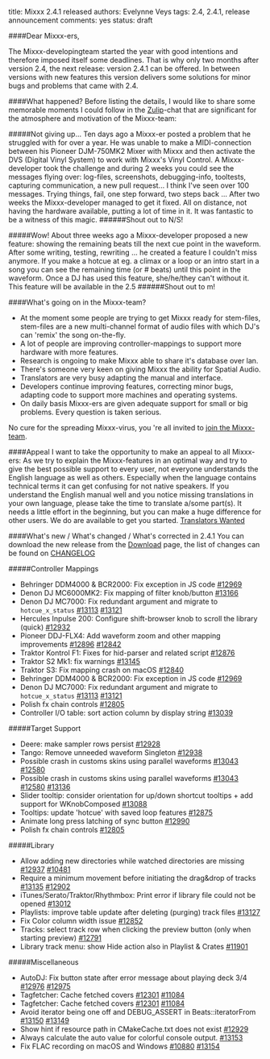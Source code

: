 title: Mixxx 2.4.1 released
authors: Evelynne Veys
tags: 2.4, 2.4.1, release announcement
comments: yes
status: draft

####Dear Mixxx-ers,

The Mixxx-developingteam started the year with good intentions and therefore imposed itself some deadlines. That is why only two months after version 2.4, 
the next release: version 2.4.1 can be offered. In between versions with new features this version delivers some solutions for minor bugs and problems that 
came with 2.4.


####What happened?
Before listing the details, I would like to share some memorable moments I could follow in the [Zulip](https://mixxx.zulipchat.com/login/)-chat that are significant for the atmosphere and
motivation of the Mixxx-team:

#####Not giving up...
Ten days ago a Mixxx-er posted a problem that he struggled with for over a year. He was unable to make a MIDI-connection between his Pioneer
DJM-750MK2 Mixer with Mixxx and then activate the DVS (Digital Vinyl System) to work with Mixxx's Vinyl Control. A Mixxx-developer took the challenge and
during 2 weeks you could see the messages flying over: log-files, screenshots, debugging-info, tooltests, capturing communication, a new pull request...
I think I've seen over 100 messages. Trying things, fail, one step forward, two steps back ... After two weeks the Mixxx-developer managed to get it fixed.
All on distance, not having the hardware available, putting a lot of time in it. It was fantastic to be a witness of this magic.
######Shout out to N/S!


#####Wow!
About three weeks ago a Mixxx-developer proposed a new feature: showing the remaining beats till the next cue point in the waveform.
After some writing, testing, rewriting ... he created a feature I couldn't miss anymore. If you make a hotcue at eg. a climax or a loop or an intro start
in a song you can see the remaining time (or # beats) until this point in the waveform. Once a DJ has used this feature, she/he/they can't without it.
This feature will be available in the 2.5
######Shout out to m!


####What's going on in the Mixxx-team?
* At the moment some people are trying to get Mixxx ready for stem-files, stem-files are a new multi-channel format of audio files with which DJ's can 'remix' the song on-the-fly.
* A lot of people are improving controller-mappings to support more hardware with more features.
* Research is ongoing to make Mixxx able to share it's database over lan.
* There's someone very keen on giving Mixxx the ability for Spatial Audio.
* Translators are very busy adapting the manual and interface.
* Developers continue improving features, correcting minor bugs, adapting code to support more machines and operating systems.
* On daily basis Mixxx-ers are given adequate support for small or big problems. Every question is taken serious.

No cure for the spreading Mixxx-virus, you 're all invited to [join the Mixxx-team](https://mixxx.org/get-involved/).


####Appeal
I want to take the opportunity to make an appeal to all Mixxx-ers:
As we try to explain the Mixxx-features in an optimal way and try to give the best possible support to every user, not everyone understands the English 
language as well as others. Especially when the language contains technical terms it can get confusing for not native speakers.
If you understand the English manual well and you notice missing translations in your own language, please take the time to translate a/some part(s).
It needs a little effort in the beginning, but you can make a huge difference for other users.
We do are available to get you started.
[Translators Wanted](https://mixxx.org/get-involved/#translators)


####What's new / What's changed / What's corrected in 2.4.1
You can download the new release from the [Download](https://mixxx.org/download/) page, the list of changes can be found on [CHANGELOG](https://github.com/mixxxdj/mixxx/blob/2.4.1/CHANGELOG.md)

#####Controller Mappings
* Behringer DDM4000 & BCR2000: Fix exception in JS code
  [#12969](https://github.com/mixxxdj/mixxx/pull/12969)
* Denon DJ MC6000MK2: Fix mapping of filter knob/button
  [#13166](https://github.com/mixxxdj/mixxx/pull/13166)
* Denon DJ MC7000: Fix redundant argument and migrate to `hotcue_x_status`
  [#13113](https://github.com/mixxxdj/mixxx/pull/13113)
  [#13121](https://github.com/mixxxdj/mixxx/pull/13121)
* Hercules Inpulse 200: Configure shift-browser knob to scroll the library (quick)
  [#12932](https://github.com/mixxxdj/mixxx/pull/12932)
* Pioneer DDJ-FLX4: Add waveform zoom and other mapping improvements
  [#12896](https://github.com/mixxxdj/mixxx/pull/12896)
  [#12842](https://github.com/mixxxdj/mixxx/pull/12842)
* Traktor Kontrol F1: Fixes for hid-parser and related script
  [#12876](https://github.com/mixxxdj/mixxx/pull/12876)
* Traktor S2 Mk1: fix warnings
  [#13145](https://github.com/mixxxdj/mixxx/pull/13145)
* Traktor S3: Fix mapping crash on macOS
  [#12840](https://github.com/mixxxdj/mixxx/pull/12840)
* Behringer DDM4000 & BCR2000: Fix exception in JS code
  [#12969](https://github.com/mixxxdj/mixxx/pull/12969)
* Denon DJ MC7000: Fix redundant argument and migrate to `hotcue_x_status`
  [#13113](https://github.com/mixxxdj/mixxx/pull/13113)
  [#13121](https://github.com/mixxxdj/mixxx/pull/13121)
* Polish fx chain controls
  [#12805](https://github.com/mixxxdj/mixxx/pull/12805)
* Controller I/O table: sort action column by display string
  [#13039](https://github.com/mixxxdj/mixxx/pull/13039)

#####Target Support
* Deere: make sampler rows persist
  [#12928](https://github.com/mixxxdj/mixxx/pull/12928)
* Tango: Remove unneeded waveform Singleton
  [#12938](https://github.com/mixxxdj/mixxx/pull/12938)
* Possible crash in customs skins using parallel waveforms
  [#13043](https://github.com/mixxxdj/mixxx/pull/13043)
  [#12580](https://github.com/mixxxdj/mixxx/issues/12580)
* Possible crash in customs skins using parallel waveforms
  [#13043](https://github.com/mixxxdj/mixxx/pull/13043)
  [#12580](https://github.com/mixxxdj/mixxx/issues/12580)
  [#13136](https://github.com/mixxxdj/mixxx/pull/13136)
* Slider tooltip: consider orientation for up/down shortcut tooltips + add support for WKnobComposed
  [#13088](https://github.com/mixxxdj/mixxx/pull/13088)
* Tooltips: update 'hotcue' with saved loop features
  [#12875](https://github.com/mixxxdj/mixxx/pull/12875)
* Animate long press latching of sync button
  [#12990](https://github.com/mixxxdj/mixxx/pull/12990)
* Polish fx chain controls
  [#12805](https://github.com/mixxxdj/mixxx/pull/12805)

#####Library
* Allow adding new directories while watched directories are missing
  [#12937](https://github.com/mixxxdj/mixxx/pull/12937)
  [#10481](https://github.com/mixxxdj/mixxx/issues/10481)
* Require a minimum movement before initiating the drag&drop of tracks
  [#13135](https://github.com/mixxxdj/mixxx/pull/13135)
  [#12902](https://github.com/mixxxdj/mixxx/issues/12902)
* iTunes/Serato/Traktor/Rhythmbox: Print error if library file could not be opened
  [#13012](https://github.com/mixxxdj/mixxx/pull/13012)
* Playlists: improve table update after deleting (purging) track files
  [#13127](https://github.com/mixxxdj/mixxx/pull/13127)
* Fix Color column width issue
  [#12852](https://github.com/mixxxdj/mixxx/pull/12852)
* Tracks: select track row when clicking the preview button (only when starting preview)
  [#12791](https://github.com/mixxxdj/mixxx/pull/12791)
* Library track menu: show Hide action also in Playlist & Crates
  [#11901](https://github.com/mixxxdj/mixxx/pull/11901)

#####Miscellaneous
* AutoDJ: Fix button state after error message about playing deck 3/4
  [#12976](https://github.com/mixxxdj/mixxx/pull/12976)
  [#12975](https://github.com/mixxxdj/mixxx/issues/12975)
* Tagfetcher: Cache fetched covers
  [#12301](https://github.com/mixxxdj/mixxx/pull/12301)
  [#11084](https://github.com/mixxxdj/mixxx/issues/11084)
* Tagfetcher: Cache fetched covers
  [#12301](https://github.com/mixxxdj/mixxx/pull/12301)
  [#11084](https://github.com/mixxxdj/mixxx/issues/11084)
* Avoid iterator being one off and DEBUG_ASSERT in Beats::iteratorFrom
  [#13150](https://github.com/mixxxdj/mixxx/pull/13150)
  [#13149](https://github.com/mixxxdj/mixxx/issues/13149)
* Show hint if resource path in CMakeCache.txt does not exist
  [#12929](https://github.com/mixxxdj/mixxx/pull/12929)
* Always calculate the auto value for colorful console output.
  [#13153](https://github.com/mixxxdj/mixxx/pull/13153)
* Fix FLAC recording on macOS and Windows
  [#10880](https://github.com/mixxxdj/mixxx/issues/10880)
  [#13154](https://github.com/mixxxdj/mixxx/pull/13154)

